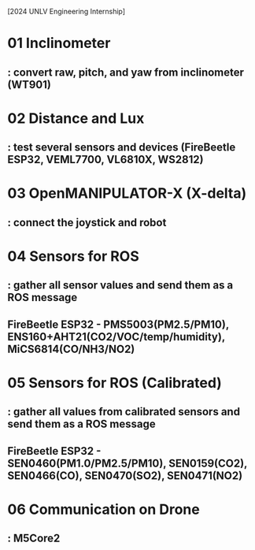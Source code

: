 [2024 UNLV Engineering Internship]

# 01 Inclinometer  
## : convert raw, pitch, and yaw from inclinometer (WT901)  
 
# 02 Distance and Lux  
## : test several sensors and devices (FireBeetle ESP32, VEML7700, VL6810X, WS2812)  
 
# 03 OpenMANIPULATOR-X (X-delta)  
## : connect the joystick and robot 
 
# 04 Sensors for ROS  
## : gather all sensor values and send them as a ROS message  
##   FireBeetle ESP32 - PMS5003(PM2.5/PM10), ENS160+AHT21(CO2/VOC/temp/humidity), MiCS6814(CO/NH3/NO2)  
 
# 05 Sensors for ROS (Calibrated)  
## : gather all values from calibrated sensors and send them as a ROS message  
##   FireBeetle ESP32 - SEN0460(PM1.0/PM2.5/PM10), SEN0159(CO2), SEN0466(CO), SEN0470(SO2), SEN0471(NO2)  
 
# 06 Communication on Drone  
##  : M5Core2
